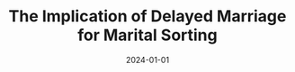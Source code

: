 ---
publishDate: "2017-01-01T00:00:00Z" # this is required to make the publication show up
#abstract: We examine how working from home (WFH) affects men’s participation in childcare and housework and their attitudes toward family. Because WFH is an endogenous decision, we apply a first-difference instrumental variable estimator, taking the degree to which one can work from home, measured at the individual level, as the instrument. We find that WFH increases the time that men spend on household chores and with family, and the fraction of men who consider life more important than work. Although WFH decreases their commuting time, we find no evidence that it reduces working hours or self-perceived productivity.
authors:
- Yusuke Ishihata
date: 2024-01-01
# publication: '*Review of Economics of the Household*'
# Publication type.
# Legend: 0 = Uncategorized; 1 = Conference paper; 2 = Journal article;
# 3 = Preprint / Working Paper; 4 = Report; 5 = Book; 6 = Book section;
# 7 = Thesis; 8 = Patent
publication_types: ["3"]
selected: false
title: 'The Implication of Delayed Marriage for Marital Sorting'
#links:
#  - name: Review of Economics of the Household
#    url: https://link.springer.com/article/10.1007/s11150-023-09682-6
#url_pdf: /pdf/workfromhome2024.pdf
#url_preprint: ''
---